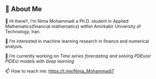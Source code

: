 ## 🚀 About Me

👋 Hi there!!, I’m Nima Mohammadi a Ph.D. student in Applied Mathematics(financial mathematics) within Amirkabir University of Technology, Iran.

👀 I’m interested in machine learning research in finance and numerical analysis.

🌱 I’m currently working on *Time series forecasting and solving PDEs(or PIDEs) models with deep learning* 

📫 How to reach me: https://t.me/Nima_Mohammadi7
